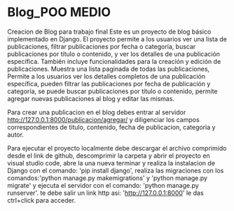 # Blog_POO MEDIO
Creacion de Blog para trabajo final
Este es un proyecto de blog básico implementado en Django. El proyecto permite a los usuarios ver una lista de publicaciones, filtrar publicaciones por fecha o categoría, buscar publicaciones por título o contenido, y ver los detalles de una publicación específica. También incluye funcionalidades para la creación y edición de publicaciones.
Muestra una lista paginada de todas las publicaciones, Permite a los usuarios ver los detalles completos de una publicación específica, pueden filtrar las publicaciones por fecha de publicación y categoría, se puede buscar publicaciones por título o contenido, permite agregar nuevas publicaciones al blog y editar las mismas.

Para crear una publicacion en el blog debes entrar al servidor http://127.0.0.1:8000/publicacion/agregar/ y diligenciar los campos correspondientes de titulo, contenido, fecha de publicacion, categoria y autor.

Para ejecutar el proyecto localmente debe descargar el archivo comprimido desde el link de github, descomprimir la carpeta y abrir el proyecto en visual studio code, abre la una nueva terminar y realiza la instalacion de Django con el comando: 'pip install django', realiza las migraciones con los comandos:'python manage.py makemigrations' y  'python manage.py migrate' y ejecuta el servidor con el comando: 'python manage.py runserver'. te debe salir un link http asi: 'http://127.0.0.1:8000' le das ctrl+click para acceder.